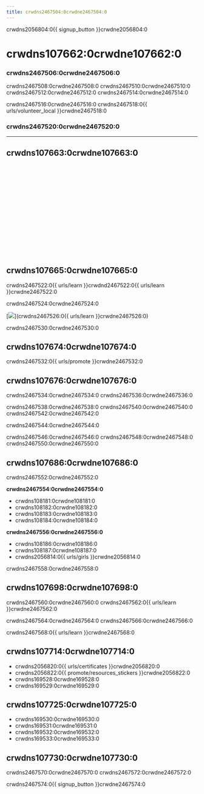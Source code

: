 ```yaml
---
title: crwdns2467504:0crwdne2467504:0
---
```


crwdns2056804:0{{ signup_button }}crwdne2056804:0

# crwdns107662:0crwdne107662:0

### crwdns2467506:0crwdne2467506:0

crwdns2467508:0crwdne2467508:0 crwdns2467510:0crwdne2467510:0 crwdns2467512:0crwdne2467512:0 crwdns2467514:0crwdne2467514:0

crwdns2467516:0crwdne2467516:0 crwdns2467518:0{{ urls/volunteer_local }}crwdne2467518:0

### crwdns2467520:0crwdne2467520:0

* * *

## crwdns107663:0crwdne107663:0 <iframe width="500" height="255" src="crwdns107664:0crwdne107664:0" frameborder="0" allowfullscreen mark="crwd-mark"></iframe> 

## crwdns107665:0crwdne107665:0

crwdns2467522:0{{ urls/learn }}crwdnd2467522:0{{ urls/learn }}crwdne2467522:0

crwdns2467524:0crwdne2467524:0

[![](crwdns2467528:0crwdne2467528:0)](crwdns2467526:0{{ urls/learn }}crwdne2467526:0)

crwdns2467530:0crwdne2467530:0

## crwdns107674:0crwdne107674:0

crwdns2467532:0{{ urls/promote }}crwdne2467532:0

## crwdns107676:0crwdne107676:0

crwdns2467534:0crwdne2467534:0 crwdns2467536:0crwdne2467536:0

crwdns2467538:0crwdne2467538:0 crwdns2467540:0crwdne2467540:0 crwdns2467542:0crwdne2467542:0

crwdns2467544:0crwdne2467544:0

crwdns2467546:0crwdne2467546:0 crwdns2467548:0crwdne2467548:0 crwdns2467550:0crwdne2467550:0

## crwdns107686:0crwdne107686:0

crwdns2467552:0crwdne2467552:0

**crwdns2467554:0crwdne2467554:0**

- crwdns108181:0crwdne108181:0
- crwdns108182:0crwdne108182:0
- crwdns108183:0crwdne108183:0
- crwdns108184:0crwdne108184:0

**crwdns2467556:0crwdne2467556:0**

- crwdns108186:0crwdne108186:0
- crwdns108187:0crwdne108187:0
- crwdns2056814:0{{ urls/girls }}crwdne2056814:0

crwdns2467558:0crwdne2467558:0

## crwdns107698:0crwdne107698:0

crwdns2467560:0crwdne2467560:0 crwdns2467562:0{{ urls/learn }}crwdne2467562:0

crwdns2467564:0crwdne2467564:0 crwdns2467566:0crwdne2467566:0

crwdns2467568:0{{ urls/learn }}crwdne2467568:0

## crwdns107714:0crwdne107714:0

- crwdns2056820:0{{ urls/certificates }}crwdne2056820:0
- crwdns2056822:0{{ promote/resources_stickers }}crwdne2056822:0
- crwdns169528:0crwdne169528:0
- crwdns169529:0crwdne169529:0

## crwdns107725:0crwdne107725:0

- crwdns169530:0crwdne169530:0
- crwdns169531:0crwdne169531:0
- crwdns169532:0crwdne169532:0
- crwdns169533:0crwdne169533:0

## crwdns107730:0crwdne107730:0

crwdns2467570:0crwdne2467570:0 crwdns2467572:0crwdne2467572:0

crwdns2467574:0{{ signup_button }}crwdne2467574:0